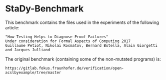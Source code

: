 # StaDy-Benchmark
This benchmark contains the files used in the experiments of the following article:

    "How Testing Helps to Diagnose Proof Failures"
    Under consideration for Formal Aspects of Computing 2017
    Guillaume Petiot, Nikolai Kosmatov, Bernard Botella, Alain Giorgetti and Jacques Julliand

The original benchmark (containing some of the non-mutated programs) is:

    https://gitlab.fokus.fraunhofer.de/verification/open-acslbyexample/tree/master
